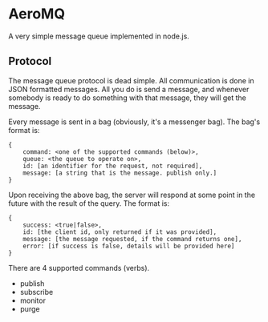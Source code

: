 AeroMQ
======

A very simple message queue implemented in node.js.

Protocol
--------

The message queue protocol is dead simple. All communication is done in JSON
formatted messages. All you do is send a message, and whenever somebody is
ready to do something with that message, they will get the message.

Every message is sent in a bag (obviously, it's a messenger bag). The bag's 
format is:

    {
        command: <one of the supported commands (below)>,
        queue: <the queue to operate on>,
        id: [an identifier for the request, not required],
        message: [a string that is the message. publish only.]
    }

Upon receiving the above bag, the server will respond at some point in the
future with the result of the query. The format is:

    {
        success: <true|false>,
        id: [the client id, only returned if it was provided],
        message: [the message requested, if the command returns one],
        error: [if success is false, details will be provided here]
    }

There are 4 supported commands (verbs).

 * publish
 * subscribe
 * monitor
 * purge
